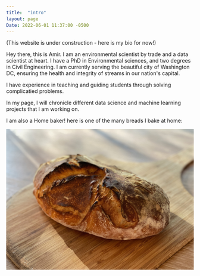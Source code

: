 ```yaml
---
title:  "intro"
layout: page
Date: 2022-06-01 11:37:00 -0500
---
```



(This website is under construction - here is my bio for now!)

Hey there, this is Amir. I am an environmental scientist by trade and a data scientist at heart. I have a PhD in Environmental sciences, and two degrees in Civil Engineering. I am currently serving the beautiful city of Washington DC, ensuring the health and integrity of streams in our nation's capital.

I have experience in teaching and guiding students through solving complicatied problems. 

In my page, I will chronicle different data science and machine learning projects that I am working on. 


I am also a Home baker! here is one of the many breads I bake at home:

<!-- ![my bread](https://raw.githubusercontent.com/CoolSciGuy/coolsciguy.github.io/master/assets/bread.jpeg) -->

![my bread](/assets/bread.jpeg)

